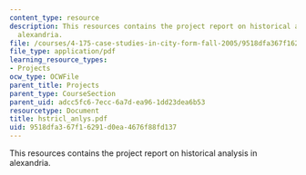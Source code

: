 ```yaml
---
content_type: resource
description: This resources contains the project report on historical analysis in
  alexandria.
file: /courses/4-175-case-studies-in-city-form-fall-2005/9518dfa367f16291d0ea4676f88fd137_hstricl_anlys.pdf
file_type: application/pdf
learning_resource_types:
- Projects
ocw_type: OCWFile
parent_title: Projects
parent_type: CourseSection
parent_uid: adcc5fc6-7ecc-6a7d-ea96-1dd23dea6b53
resourcetype: Document
title: hstricl_anlys.pdf
uid: 9518dfa3-67f1-6291-d0ea-4676f88fd137
---
```

This resources contains the project report on historical analysis in alexandria.